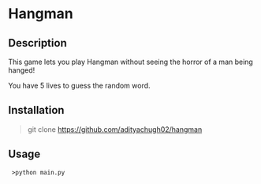 # Hangman
## Description
This game lets you play Hangman without seeing the horror of a man being hanged!

You have 5 lives to guess the random word.

## Installation
> git clone https://github.com/adityachugh02/hangman

## Usage
<code> >python main.py</code>
